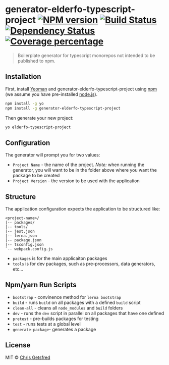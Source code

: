 # generator-elderfo-typescript-project [![NPM version][npm-image]][npm-url] [![Build Status][travis-image]][travis-url] [![Dependency Status][daviddm-image]][daviddm-url] [![Coverage percentage][coveralls-image]][coveralls-url]
> Boilerplate generator for typescript monorepos not intended to be published to npm.

## Installation

First, install [Yeoman](http://yeoman.io) and generator-elderfo-typescript-project using [npm](https://www.npmjs.com/) (we assume you have pre-installed [node.js](https://nodejs.org/)).

```bash
npm install -g yo
npm install -g generator-elderfo-typescript-project
```

Then generate your new project:

```bash
yo elderfo-typescript-project
```

## Configuration

The generator will prompt you for two values:
* `Project Name` - the name of the project. _Note:_ when running the generator, you will want to be in the folder above where you want the package to be created
* `Project Version` - the version to be used with the application

## Structure

The application configuration expects the application to be structured like:

```
<project-name>/
|-- packages/
|-- tools/
|-- jest.json
|-- lerna.json
|-- package.json
|-- tsconfig.json
`-- webpack.config.js
```

* `packages` is for the main applicaiton packages
* `tools` is for dev packages, such as pre-processors, data generators, etc...

## Npm/yarn Run Scripts

* `bootstrap` - convinence method for `lerna bootstrap`
* `build` - runs `build` on all packages with a defined `build` script
* `clean-all` - cleans all `node_modules` and `build` folders
* `dev` - runs the `dev` script in parallel on all packages that have one defined
* `pretest` - pre-builds packages for testing
* `test` - runs tests at a global level
* `generate-package`- generates a package

## License

MIT © [Chris Getsfred](http://www.elderfo.com)


[npm-image]: https://badge.fury.io/js/generator-elderfo-typescript-project.svg
[npm-url]: https://npmjs.org/package/generator-elderfo-typescript-project
[travis-image]: https://travis-ci.org/elderfo/generator-elderfo-typescript-project.svg?branch=master
[travis-url]: https://travis-ci.org/elderfo/generator-elderfo-typescript-project
[daviddm-image]: https://david-dm.org/elderfo/generator-elderfo-typescript-project.svg?theme=shields.io
[daviddm-url]: https://david-dm.org/elderfo/generator-elderfo-typescript-project
[coveralls-image]: https://coveralls.io/repos/elderfo/generator-elderfo-typescript-project/badge.svg
[coveralls-url]: https://coveralls.io/r/elderfo/generator-elderfo-typescript-project
